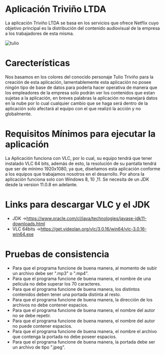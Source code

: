 # Aplicación Triviño LTDA
La aplicación Triviño LTDA se basa en los servicios que ofrece Netflix cuyo objetivo principal es la distribución del contenido audiovisual de la empresa a los trabajadores de esta misma.

![tulio](https://user-images.githubusercontent.com/83780330/124656358-17628200-de6f-11eb-8adc-9f80d60759dc.jpg)

# Carecterísticas
Nos basamos en los colores del conocido personaje Tulio Triviño para la creación de esta aplicación, lamentablemente esta aplicación no posee ningón tipo de base de datos para poderla hacer operativa de manera que los empleadores de la empresa solo podrán ver los contenidos que estan sujetas a la aplicación, en breves palabras la aplicación no manejará datos en la nube por lo cual cualquier cambio que se haga será dentro de la aplicación solo afectará al equipo con el que realizó la acción y no globalmente.

# Requisitos Mínimos para ejecutar la aplicación
La Aplicación funciona con VLC, por lo cual, su equipo tendrá que tener instalado VLC 64 bits, además de esto, la resolución de su pantalla tendrá que ser de mínimo 1920x1080, ya que, diseñamos esta aplicación conforme a los equipos que trabajamos nosotros en el desarrollo. Por ahora la aplicación funciona solo con Windows 8, 10 ,11. Se necesita de un JDK desde la version 11.0.8 en adelante.

# Links para descargar VLC y el JDK
- JDK        ->https://www.oracle.com/cl/java/technologies/javase-jdk11-downloads.html   
- VLC 64bits ->https://get.videolan.org/vlc/3.0.16/win64/vlc-3.0.16-win64.exe

# Pruebas de consistencia
- Para que el programa funcione de buena manera, al momento de subir un archivo debe ser ".mp3" o ".mp4".
- Para que el programa funcione de buena manera, el nombre de una película no debe superar los 70 caracteres.
- Para que el programa funcione de buena manera, los distintos contenidos deben tener una portada distinta al resto.
- Para que el programa funcione de buena manera, la dirección de los archivos no debe contener espacios.
- Para que el programa funcione de buena manera, el nombre del autor no se debe repetir.
- Para que el programa funcione de buena manera, el nombre del autor no puede contener espacios.
- Para que el programa funcione de buena manera, el nombre el archivo que contenga la portada no debe poseer espacios.
- Para que el programa funcione de buena manera, la portada debe ser un archivo de tipo ".jpeg".
